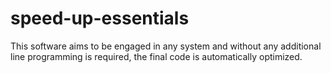 speed-up-essentials
===================

This software aims to be engaged in any system and without any additional line programming is required, the final code is automatically optimized.
